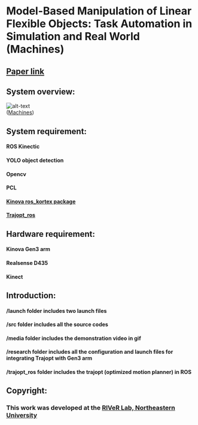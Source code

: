 # Model-Based Manipulation of Linear Flexible Objects: Task Automation in Simulation and Real World (Machines)
## [Paper link](https://www.mdpi.com/2075-1702/8/3/46)

## System overview:
![alt-text](https://github.com/yueyeyuniao/DRC_Plug_Task_Gen3/blob/main/media/gen3_continuous.gif)<br/>
([Machines](https://www.mdpi.com/2075-1702/8/3/46))

## System requirement:
#### ROS Kinectic
#### YOLO object detection
#### Opencv
#### PCL
#### [Kinova ros_kortex package](https://github.com/Kinovarobotics/ros_kortex)
#### [Trajopt_ros](https://github.com/ros-industrial-consortium/trajopt_ros)

## Hardware requirement:
#### Kinova Gen3 arm
#### Realsense D435
#### Kinect

## Introduction:
#### /launch folder includes two launch files
#### /src folder includes all the source codes
#### /media folder includes the demonstration video in gif
#### /research folder includes all the configuration and launch files for integrating Trajopt with Gen3 arm 
#### /trajopt_ros folder includes the trajopt (optimized motion planner) in ROS

## Copyright: 
### This work was developed at the [RIVeR Lab, Northeastern University](http://robot.neu.edu/) 
